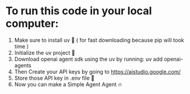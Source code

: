 # To run this code in your local computer:
1. Make sure to install uv 🚀 ( for fast downloading because pip will took time )
2. Initialize the uv project 🧠 
3. Download openai agent sdk using the uv by running: uv add openai-agents
4. Then Create your API keys by going to https://aistudio.google.com/
5. Store those API key in .env file 🚧
6. Now you can  make a Simple Agent  Agent 🔥 



